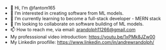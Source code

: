 - 👋 Hi, I’m @fantom165
- 👀 I’m interested in creating software from ML models.
- 🌱 I’m currently learning to become a full-stack developer - MERN stack
- 💞️ I’m looking to collaborate on software building of ML models.
- 📫 How to reach me, via email: arandolph11266@gmail.com
- My professsional video introduction: https://youtu.be/1xPMk8JZw00
- My Linkedin proofille: https://www.linkedin.com/in/andrewrandolph/

<!---
fantom165/fantom165 is a ✨ special ✨ repository because its `README.md` (this file) appears on your GitHub profile.
You can click the Preview link to take a look at your changes.
--->
